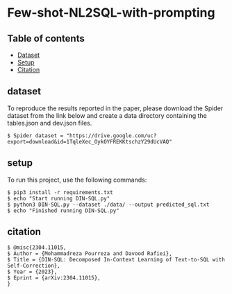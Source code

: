 # Few-shot-NL2SQL-with-prompting

## Table of contents
* [Dataset](#dataset)
* [Setup](#setup)
* [Citation](#citation)


## dataset
To reproduce the results reported in the paper, please download the Spider dataset from the link below and create a data directory containing the tables.json and dev.json files.

```
$ Spider dataset = "https://drive.google.com/uc?export=download&id=1TqleXec_OykOYFREKKtschzY29dUcVAQ"
```


## setup
To run this project, use the following commands:

```
$ pip3 install -r requirements.txt
$ echo "Start running DIN-SQL.py"
$ python3 DIN-SQL.py --dataset ./data/ --output predicted_sql.txt
$ echo "Finished running DIN-SQL.py"
```

## citation

```
$ @misc{2304.11015,
$ Author = {Mohammadreza Pourreza and Davood Rafiei},
$ Title = {DIN-SQL: Decomposed In-Context Learning of Text-to-SQL with Self-Correction},
$ Year = {2023},
$ Eprint = {arXiv:2304.11015},
}
```
